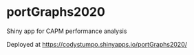 # portGraphs2020
Shiny app for CAPM performance analysis

Deployed at https://codystumpo.shinyapps.io/portGraphs2020/
